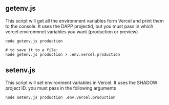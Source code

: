 
## getenv.js
This script will get all the environment variables form Vercel and print them to the console. It uses the DAPP projectid, but you must pass in which vercel environmnet variables you want (production or preview)

```
node getenv.js production 

# to save it to a file:
node getenv.js production > .env.vercel.production
```


## setenv.js
This script will set environment variables in Vercel.
It uses the SHADOW project ID. you must pass in the following arguments

```
node setenv.js production .env.vercel.production
```